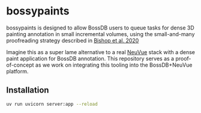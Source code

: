 # bossypaints


bossypaints is designed to allow BossDB users to queue tasks for dense 3D painting annotation in small incremental volumes, using the small-and-many proofreading strategy described in [Bishop et al. 2020](https://ieeexplore.ieee.org/document/9630109/)

Imagine this as a super lame alternative to a real [NeuVue](https://www.biorxiv.org/content/10.1101/2022.07.18.500521v1.full) stack with a dense paint application for BossDB annotation. This repository serves as a proof-of-concept as we work on integrating this tooling into the BossDB+NeuVue platform.

## Installation

```bash
uv run uvicorn server:app --reload
```
